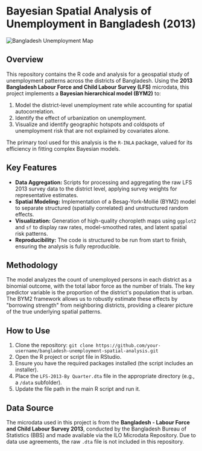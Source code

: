 # Bayesian Spatial Analysis of Unemployment in Bangladesh (2013)

![Bangladesh Unemployment Map](link/to/your/smoothed_map.png)  <!-- You will replace this link with the URL of your map image -->

## Overview

This repository contains the R code and analysis for a geospatial study of unemployment patterns across the districts of Bangladesh. Using the **2013 Bangladesh Labour Force and Child Labour Survey (LFS)** microdata, this project implements a **Bayesian hierarchical model (BYM2)** to:

1.  Model the district-level unemployment rate while accounting for spatial autocorrelation.
2.  Identify the effect of urbanization on unemployment.
3.  Visualize and identify geographic hotspots and coldspots of unemployment risk that are not explained by covariates alone.

The primary tool used for this analysis is the `R-INLA` package, valued for its efficiency in fitting complex Bayesian models.

## Key Features

- **Data Aggregation:** Scripts for processing and aggregating the raw LFS 2013 survey data to the district level, applying survey weights for representative estimates.
- **Spatial Modeling:** Implementation of a Besag-York-Mollié (BYM2) model to separate structured (spatially correlated) and unstructured random effects.
- **Visualization:** Generation of high-quality choropleth maps using `ggplot2` and `sf` to display raw rates, model-smoothed rates, and latent spatial risk patterns.
- **Reproducibility:** The code is structured to be run from start to finish, ensuring the analysis is fully reproducible.

## Methodology

The model analyzes the count of unemployed persons in each district as a binomial outcome, with the total labor force as the number of trials. The key predictor variable is the proportion of the district's population that is urban. The BYM2 framework allows us to robustly estimate these effects by "borrowing strength" from neighboring districts, providing a clearer picture of the true underlying spatial patterns.

## How to Use

1.  Clone the repository: `git clone https://github.com/your-username/bangladesh-unemployment-spatial-analysis.git`
2.  Open the R project or script file in RStudio.
3.  Ensure you have the required packages installed (the script includes an installer).
4.  Place the `LFS-2013-By Quarter.dta` file in the appropriate directory (e.g., a `/data` subfolder).
5.  Update the file path in the main R script and run it.

## Data Source

The microdata used in this project is from the **Bangladesh - Labour Force and Child Labour Survey 2013**, conducted by the Bangladesh Bureau of Statistics (BBS) and made available via the ILO Microdata Repository. Due to data use agreements, the raw `.dta` file is not included in this repository.
